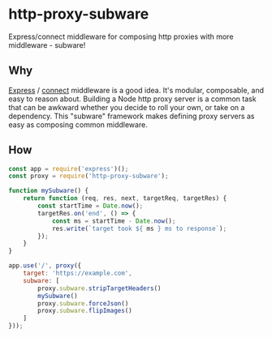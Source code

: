 # http-proxy-subware

Express/connect middleware for composing http proxies with more middleware - subware!

## Why

[Express](https://expressjs.com/) / [connect](https://github.com/senchalabs/connect) middleware is a good idea. It's modular, composable, and easy to reason about. Building a Node http proxy server is a common task that can be awkward whether you decide to roll your own, or take on a dependency. This "subware" framework makes defining proxy servers as easy as composing common middleware.

## How

```javascript
const app = require('express')();
const proxy = require('http-proxy-subware');

function mySubware() {
    return function (req, res, next, targetReq, targetRes) {
        const startTime = Date.now();
        targetRes.on('end', () => {
            const ms = startTime - Date.now();
            res.write(`target took ${ ms } ms to response`);
        });
    }
}

app.use('/', proxy({
    target: 'https://example.com',
    subware: [
        proxy.subware.stripTargetHeaders()
        mySubware()
        proxy.subware.forceJson()
        proxy.subware.flipImages()
    ]
}));
```

